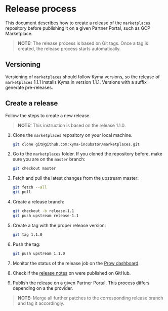 # Release process

This document describes how to create a release of the `marketplaces` repository before publishing it on a given Partner Portal, such as GCP Marketplace.

>**NOTE:** The release process is based on Git tags. Once a tag is created, the release process starts automatically.

## Versioning

Versioning of `marketplaces` should follow Kyma versions, so the release of `marketplaces` 1.1.1 installs Kyma in version 1.1.1. Versions with a suffix generate pre-releases.

## Create a release

Follow the steps to create a new release.

>**NOTE:** This instruction is based on the release 1.1.0.

1. Clone the `marketplaces` repository on your local machine.

    ```bash
    git clone git@github.com:kyma-incubator/marketplaces.git
    ```

2. Go to the `marketplaces` folder. If you cloned the repository before, make sure you are on the `master` branch:

    ```bash
    git checkout master
    ```

3. Fetch and pull the latest changes from the upstream master:

    ```bash
    git fetch --all
    git pull
    ```

4. Create a release branch:

    ```bash
   git checkout -b release-1.1
   git push upstream release-1.1
   ```

5. Create a tag with the proper release version:

    ```bash
    git tag 1.1.0
    ```

6. Push the tag:

    ```bash
    git push upstream 1.1.0
    ```

7. Monitor the status of the release job on the [Prow dashboard](https://status.build.kyma-project.io/?job=rel-marketplaces).

8. Check if the [release notes](https://github.com/kyma-incubator/marketplaces/releases) on were published on GitHub.

9. Publish the release on a given Partner Portal. This process differs depending on a the provider.

>**NOTE:** Merge all further patches to the corresponding release branch and tag it accordingly.
